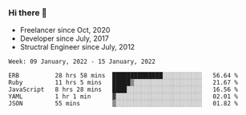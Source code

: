 ### Hi there 👋

- Freelancer since Oct, 2020
- Developer since July, 2017
- Structral Engineer since July, 2012

<!--START_SECTION:waka-->
```text
Week: 09 January, 2022 - 15 January, 2022

ERB          28 hrs 58 mins  ██████████████░░░░░░░░░░░   56.64 % 
Ruby         11 hrs 5 mins   █████▒░░░░░░░░░░░░░░░░░░░   21.67 % 
JavaScript   8 hrs 28 mins   ████░░░░░░░░░░░░░░░░░░░░░   16.56 % 
YAML         1 hr 1 min      ▓░░░░░░░░░░░░░░░░░░░░░░░░   02.01 % 
JSON         55 mins         ▒░░░░░░░░░░░░░░░░░░░░░░░░   01.82 % 
```
<!--END_SECTION:waka-->
